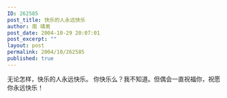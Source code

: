 ```yaml
---
ID: 262585
post_title: 快乐的人永远快乐
author: 南 靖男
post_date: 2004-10-29 20:07:01
post_excerpt: ""
layout: post
permalink: 2004/10/262585
published: true
---
```

无论怎样，快乐的人永远快乐。
你快乐么？我不知道。但偶会一直祝福你，祝愿你永远快乐！